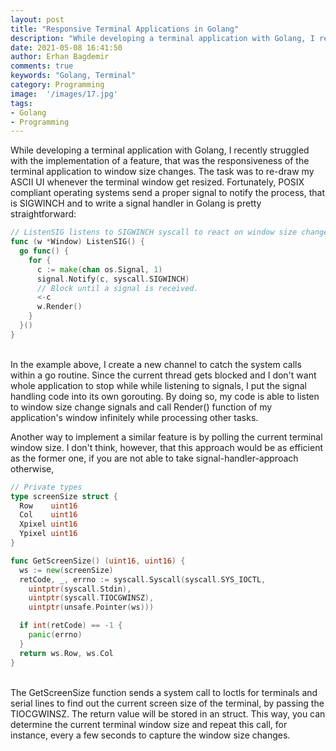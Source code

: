```yaml
---
layout: post
title: "Responsive Terminal Applications in Golang"
description: "While developing a terminal application with Golang, I recently struggled with the implementation of a feature, that was the responsiveness of the terminal application to window size changes."
date: 2021-05-08 16:41:50
author: Erhan Bagdemir
comments: true
keywords: "Golang, Terminal"
category: Programming
image:  '/images/17.jpg'
tags:
- Golang
- Programming
---
```

 
While developing a terminal application with Golang, I recently struggled with the implementation of a feature, that was the responsiveness of the terminal application to window size changes. The task was to re-draw my ASCII UI whenever the terminal window get resized. Fortunately, POSIX compliant operating systems send a proper signal to notify the process, that is SIGWINCH and to write a signal handler in Golang is pretty straightforward: 

```go
// ListenSIG listens to SIGWINCH syscall to react on window size changes.
func (w *Window) ListenSIG() {
  go func() {
    for {
      c := make(chan os.Signal, 1)
      signal.Notify(c, syscall.SIGWINCH)
      // Block until a signal is received.
      <-c
      w.Render()
    }
  }()
}
```
<br/>
In the example above, I create a new channel to catch the system calls within a go routine. Since the current thread gets blocked and I don't want whole application to stop while while listening to signals, I put the signal handling code into its own gorouting. By doing so, my code is able to listen to window size change signals and call Render() function of my application's window infinitely while processing other tasks. 

Another way to implement a similar feature is by polling the current terminal window size. I don't think, however, that this approach would be as efficient as the former one, if you are not able to take signal-handler-approach otherwise, 

```go
// Private types
type screenSize struct {
  Row    uint16
  Col    uint16
  Xpixel uint16
  Ypixel uint16
}

func GetScreenSize() (uint16, uint16) {
  ws := new(screenSize)
  retCode, _, errno := syscall.Syscall(syscall.SYS_IOCTL,
    uintptr(syscall.Stdin),
    uintptr(syscall.TIOCGWINSZ),
    uintptr(unsafe.Pointer(ws)))

  if int(retCode) == -1 {
    panic(errno)
  }
  return ws.Row, ws.Col
}
```
<br/>
The GetScreenSize function sends a system call to Ioctls for terminals and serial lines to find out the current screen size of the terminal, by passing the TIOCGWINSZ. The return value will be stored in an struct. This way, you can determine the current terminal window size and repeat this call, for instance, every a few seconds to capture the window size changes. 
